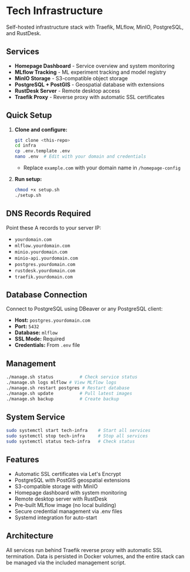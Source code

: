 # Tech Infrastructure

Self-hosted infrastructure stack with Traefik, MLflow, MinIO, PostgreSQL, and RustDesk.

## Services

- **Homepage Dashboard** - Service overview and system monitoring
- **MLflow Tracking** - ML experiment tracking and model registry
- **MinIO Storage** - S3-compatible object storage
- **PostgreSQL + PostGIS** - Geospatial database with extensions
- **RustDesk Server** - Remote desktop access
- **Traefik Proxy** - Reverse proxy with automatic SSL certificates

## Quick Setup

1. **Clone and configure:**
   ```bash
   git clone <this-repo>
   cd infra
   cp .env.template .env
   nano .env  # Edit with your domain and credentials
   ```

   - Replace `example.com` with your domain name in `/homepage-config`
   
2. **Run setup:**
   ```bash
   chmod +x setup.sh
   ./setup.sh
   ```

## DNS Records Required

Point these A records to your server IP:
- `yourdomain.com`
- `mlflow.yourdomain.com`
- `minio.yourdomain.com`
- `minio-api.yourdomain.com`
- `postgres.yourdomain.com`
- `rustdesk.yourdomain.com`
- `traefik.yourdomain.com`

## Database Connection

Connect to PostgreSQL using DBeaver or any PostgreSQL client:
- **Host:** `postgres.yourdomain.com`
- **Port:** `5432`
- **Database:** `mlflow`
- **SSL Mode:** Required
- **Credentials:** From `.env` file

## Management

```bash
./manage.sh status          # Check service status
./manage.sh logs mlflow # View MLflow logs
./manage.sh restart postgres # Restart database
./manage.sh update          # Pull latest images
./manage.sh backup          # Create backup
```

## System Service

```bash
sudo systemctl start tech-infra    # Start all services
sudo systemctl stop tech-infra     # Stop all services
sudo systemctl status tech-infra   # Check status
```

## Features

- Automatic SSL certificates via Let's Encrypt
- PostgreSQL with PostGIS geospatial extensions
- S3-compatible storage with MinIO
- Homepage dashboard with system monitoring
- Remote desktop server with RustDesk
- Pre-built MLflow image (no local building)
- Secure credential management via .env files
- Systemd integration for auto-start

## Architecture

All services run behind Traefik reverse proxy with automatic SSL termination. Data is persisted in Docker volumes, and the entire stack can be managed via the included management script.